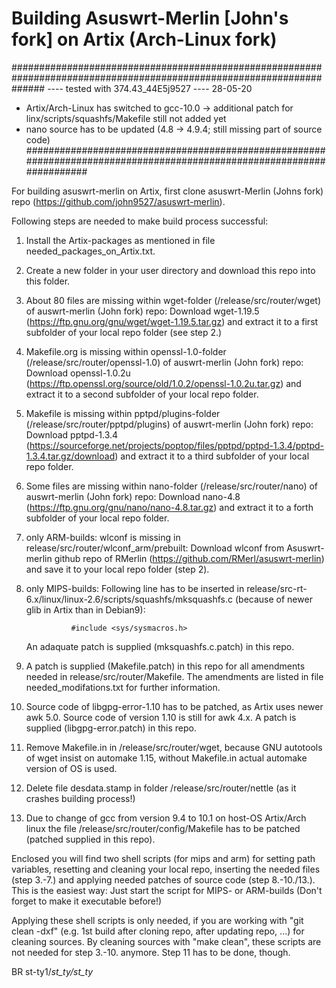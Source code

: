 # Building Asuswrt-Merlin [John's fork] on Artix (Arch-Linux fork)

######################################################################################################################
---- tested with 374.43_44E5j9527 ----
28-05-20 
- Artix/Arch-Linux has switched to gcc-10.0 -> additional patch for linx/scripts/squashfs/Makefile still not added yet
- nano source has to be updated (4.8 -> 4.9.4; still missing part of source code)
#######################################################################################################################

For building asuswrt-merlin on Artix, first clone asuswrt-Merlin (Johns fork) repo (https://github.com/john9527/asuswrt-merlin). 

Following steps are needed to make build process successful:

1. Install the Artix-packages as mentioned in file needed_packages_on_Artix.txt. 

2. Create a new folder in your user directory and download this repo into this folder.

3. About 80 files are missing within wget-folder (/release/src/router/wget) of auswrt-merlin (John fork) repo: 
    Download wget-1.19.5 (https://ftp.gnu.org/gnu/wget/wget-1.19.5.tar.gz) and extract it to a first subfolder of your local repo folder (see step 2.) 
    
4. Makefile.org is missing within openssl-1.0-folder (/release/src/router/openssl-1.0) of auswrt-merlin (John fork) repo: 
    Download openssl-1.0.2u (https://ftp.openssl.org/source/old/1.0.2/openssl-1.0.2u.tar.gz) and extract it to a second subfolder of your local repo folder.
    
5. Makefile is missing within pptpd/plugins-folder (/release/src/router/pptpd/plugins) of auswrt-merlin (John fork) repo: 
    Download pptpd-1.3.4 (https://sourceforge.net/projects/poptop/files/pptpd/pptpd-1.3.4/pptpd-1.3.4.tar.gz/download) and extract it to a third subfolder of your local repo folder.
    
6. Some files are missing within nano-folder (/release/src/router/nano) of auswrt-merlin (John fork) repo: 
    Download nano-4.8 (https://ftp.gnu.org/gnu/nano/nano-4.8.tar.gz) and extract it to a forth subfolder of your local repo folder.
    
7. only ARM-builds: wlconf is missing in release/src/router/wlconf_arm/prebuilt: Download wlconf from Asuswrt-merlin github repo of RMerlin (https://github.com/RMerl/asuswrt-merlin) and save it to your local repo folder (step 2). 

8. only MIPS-builds: Following line has to be inserted in release/src-rt-6.x/linux/linux-2.6/scripts/squashfs/mksquashfs.c (because of newer glib in Artix than in Debian9):
     
	             #include <sys/sysmacros.h> 

   An adaquate patch is supplied (mksquashfs.c.patch) in this repo.

9. A patch is supplied (Makefile.patch) in this repo for all amendments needed in release/src/router/Makefile. The amendments
   are listed in file needed_modifations.txt for further information.

10. Source code of libgpg-error-1.10 has to be patched, as Artix uses newer awk 5.0. Source code of version 1.10 is still 
    for awk 4.x. 
    A patch is supplied (libgpg-error.patch) in this repo.
    
11. Remove Makefile.in in /release/src/router/wget, because GNU autotools of wget insist on automake 1.15, without
    Makefile.in actual automake version of OS is used.
    
12. Delete file desdata.stamp in folder /release/src/router/nettle (as it crashes building process!)

13. Due to change of gcc from version 9.4 to 10.1 on host-OS Artix/Arch linux the file /release/src/router/config/Makefile 
    has to be patched (patched supplied in this repo). 

Enclosed you will find two shell scripts (for mips and arm) for setting path variables, resetting and cleaning your local repo, inserting the needed files (step 3.-7.) and applying needed patches of source code (step 8.-10./13.). 
This is the easiest way: Just start the script for MIPS- or ARM-builds (Don't forget to make it executable before!)

Applying these shell scripts is only needed, if you are working with "git clean -dxf" (e.g. 1st build after cloning repo, after updating repo, ...) for cleaning sources. 
By cleaning sources with "make clean", these scripts are not needed for step 3.-10. anymore. Step 11 has to be done, though.


BR
st-ty1/_st_ty/st_ty_
